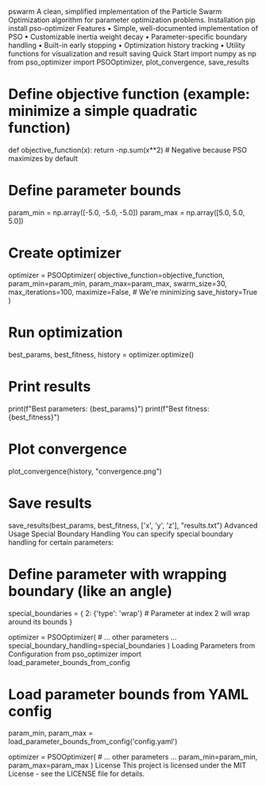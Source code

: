 pswarm
A clean, simplified implementation of the Particle Swarm Optimization algorithm for parameter optimization problems.
Installation
pip install pso-optimizer
Features
    • Simple, well-documented implementation of PSO 
    • Customizable inertia weight decay 
    • Parameter-specific boundary handling 
    • Built-in early stopping 
    • Optimization history tracking 
    • Utility functions for visualization and result saving 
Quick Start
import numpy as np
from pso_optimizer import PSOOptimizer, plot_convergence, save_results

# Define objective function (example: minimize a simple quadratic function)
def objective_function(x):
    return -np.sum(x**2)  # Negative because PSO maximizes by default

# Define parameter bounds
param_min = np.array([-5.0, -5.0, -5.0])
param_max = np.array([5.0, 5.0, 5.0])

# Create optimizer
optimizer = PSOOptimizer(
    objective_function=objective_function,
    param_min=param_min,
    param_max=param_max,
    swarm_size=30,
    max_iterations=100,
    maximize=False,  # We're minimizing
    save_history=True
)

# Run optimization
best_params, best_fitness, history = optimizer.optimize()

# Print results
print(f"Best parameters: {best_params}")
print(f"Best fitness: {best_fitness}")

# Plot convergence
plot_convergence(history, "convergence.png")

# Save results
save_results(best_params, best_fitness, ['x', 'y', 'z'], "results.txt")
Advanced Usage
Special Boundary Handling
You can specify special boundary handling for certain parameters:
# Define parameter with wrapping boundary (like an angle)
special_boundaries = {
    2: {'type': 'wrap'}  # Parameter at index 2 will wrap around its bounds
}

optimizer = PSOOptimizer(
    # ... other parameters ...
    special_boundary_handling=special_boundaries
)
Loading Parameters from Configuration
from pso_optimizer import load_parameter_bounds_from_config

# Load parameter bounds from YAML config
param_min, param_max = load_parameter_bounds_from_config('config.yaml')

optimizer = PSOOptimizer(
    # ... other parameters ...
    param_min=param_min,
    param_max=param_max
)
License
This project is licensed under the MIT License - see the LICENSE file for details.

